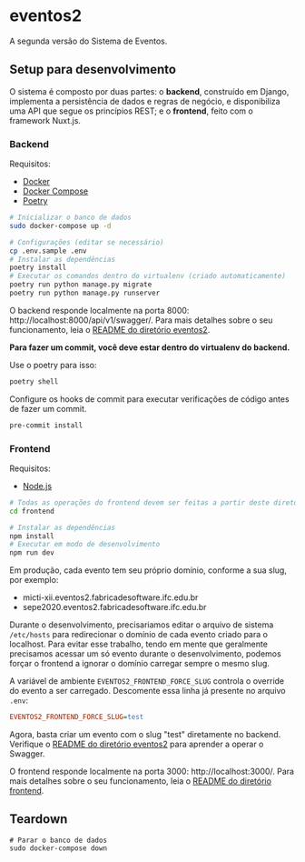 # eventos2

A segunda versão do Sistema de Eventos.

## Setup para desenvolvimento

O sistema é composto por duas partes: o **backend**, construído em Django, implementa a persistência de dados e regras de negócio, e disponibiliza uma API que segue os princípios REST; e o **frontend**, feito com o framework Nuxt.js.

### Backend

Requisitos:

* [Docker](https://docs.docker.com/install/linux/docker-ce/ubuntu/)
* [Docker Compose](https://docs.docker.com/compose/install/)
* [Poetry](https://poetry.eustace.io/docs/)

```sh
# Inicializar o banco de dados
sudo docker-compose up -d

# Configurações (editar se necessário)
cp .env.sample .env
# Instalar as dependências
poetry install
# Executar os comandos dentro do virtualenv (criado automaticamente)
poetry run python manage.py migrate
poetry run python manage.py runserver
```

O backend responde localmente na porta 8000: http://localhost:8000/api/v1/swagger/. Para mais detalhes sobre o seu funcionamento, leia o [README do diretório eventos2](eventos2/README.md).

**Para fazer um commit, você deve estar dentro do virtualenv do backend.**

Use o poetry para isso:
```sh
poetry shell
```

Configure os hooks de commit para executar verificações de código antes de fazer um commit.

```sh
pre-commit install
```

### Frontend

Requisitos:

* [Node.js](https://nodejs.org/)

```sh
# Todas as operações do frontend devem ser feitas a partir deste diretório
cd frontend

# Instalar as dependências
npm install
# Executar em modo de desenvolvimento
npm run dev
```

Em produção, cada evento tem seu próprio domínio, conforme a sua slug, por exemplo:

* micti-xii.eventos2.fabricadesoftware.ifc.edu.br
* sepe2020.eventos2.fabricadesoftware.ifc.edu.br

Durante o desenvolvimento, precisariamos editar o arquivo de sistema `/etc/hosts` para redirecionar o domínio de cada evento criado para o localhost. Para evitar esse trabalho, tendo em mente que geralmente precisamos acessar um só evento durante o desenvolvimento, podemos forçar o frontend a ignorar o domínio carregar sempre o mesmo slug.

A variável de ambiente `EVENTOS2_FRONTEND_FORCE_SLUG` controla o override do evento a ser carregado. Descomente essa linha já presente no arquivo `.env`:

```ini
EVENTOS2_FRONTEND_FORCE_SLUG=test
```

Agora, basta criar um evento com o slug "test" diretamente no backend. Verifique o [README do diretório eventos2](eventos2/README.md) para aprender a operar o Swagger.

O frontend responde localmente na porta 3000: http://localhost:3000/. Para mais detalhes sobre o seu funcionamento, leia o [README do diretório frontend](frontend/README.md).

## Teardown

```
# Parar o banco de dados
sudo docker-compose down
```
